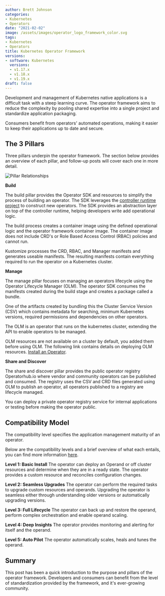 ```yaml
---
author: Brett Johnson
categories:
- Kubernetes
- Operators
date: "2021-02-02"
image: /assets/images/operator_logo_framework_color.svg
tags:
- Kubernetes
- Operators
title: Kubernetes Operator Framework
versions:
- software: Kubernetes
  versions:
  - v1.17.x
  - v1.18.x
  - v1.19.x
draft: false
---
```


Development and management of Kubernetes native applications is a difficult task with a steep learning curve. The operator framework aims to reduce the complexity by pooling shared expertise into a single project and standardize application packaging.

Consumers benefit from operators' automated operations, making it easier to keep their applications up to date and secure. 

## The 3 Pillars

Three pillars underpin the operator framework. The section below provides an overview of each pillar, and follow-up posts will cover each one in more detail.

![Pillar Relationships](/assets/images/operator-pillar-relationships.svg)

**Build**

The build pillar provides the Operator SDK and resources to simplify the process of building an operator. The SDK leverages the [controller runtime project](https://github.com/kubernetes-sigs/controller-runtime) to construct new operators. The SDK provides an abstraction layer on top of the controller runtime, helping developers write add operational logic.

The build process creates a container image using the defined operational logic and the operator framework container image. The container image does not include CRD's or Role Based Access Control (RBAC) policies and cannot run.

Kustomize processes the CRD, RBAC, and Manager manifests and generates useable manifests. The resulting manifests contain everything required to run the operator on a Kubernetes cluster.

**Manage**

The manage pillar focuses on managing an operators lifecycle using the Operator Lifecycle Manager (OLM). The operator SDK consumes the manifests created during the build stage and creates a package called a bundle.

One of the artifacts created by bundling this the Cluster Service Version (CSV) which contains metadata for searching, minimum Kubernetes versions, required permissions and dependencies on other operators.

The OLM is an operator that runs on the kubernetes cluster, extending the API to enable operators to be managed.

OLM resources are not available on a cluster by default, you added them before using OLM. The following link contains details on deploying OLM resources. [Install an Operator](https://operatorhub.io/how-to-install-an-operator).

**Share and Discover**

The share and discover pillar provides the public operator registry Operatorhub.io where vendor and community operators can be published and consumed. The registry uses the CSV and CRD files generated using OLM to publish an operator, all operators published to a registry are lifecycle managed.

You can deploy a private operator registry service for internal applications or testing before making the operator public.

## Compatibility Model

The compatibility level specifies the application management maturity of an operator. 

Below are the compatibility levels and a brief overview of what each entails, you can find more information [here](https://operatorframework.io/operator-capabilities/).

**Level 1: Basic Install**
The operator can deploy an Operand or off cluster resources and determine when they are in a ready state. The operator provides a custom resource and reconciles configuration changes.

**Level 2: Seamless Upgrades**
The operator can perform the required tasks to upgrade custom resources and operands.
Upgrading the operator is seamless either through understanding older versions or automatically upgrading versions.

**Level 3: Full Lifecycle**
The operator can back up and restore the operand, perform complex orchestration and enable operand scaling.

**Level 4: Deep Insights**
The operator provides monitoring and alerting for itself and the operand.

**Level 5: Auto Pilot**
The operator automatically scales, heals and tunes the operand.

## Summary

This post has been a quick introduction to the purpose and pillars of the operator framework. Developers and consumers can benefit from the level of standardization provided by the framework, and it's ever-growing community.